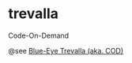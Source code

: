 # trevalla

Code-On-Demand

@see [Blue-Eye Trevalla (aka. COD)](https://en.wikipedia.org/wiki/Hyperoglyphe_antarctica)

